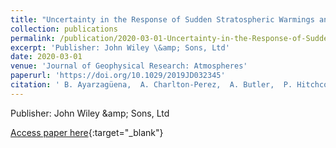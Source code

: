 ```yaml
---
title: "Uncertainty in the Response of Sudden Stratospheric Warmings and Stratosphere-Troposphere Coupling to Quadrupled CO2 Concentrations in CMIP6 Models"
collection: publications
permalink: /publication/2020-03-01-Uncertainty-in-the-Response-of-Sudden-Stratospheric-Warmings-and-Stratosphere-Troposphere-Coupling-to-Quadrupled-CO2-Concentrations-in-CMIP6-Models
excerpt: 'Publisher: John Wiley \&amp; Sons, Ltd'
date: 2020-03-01
venue: 'Journal of Geophysical Research: Atmospheres'
paperurl: 'https://doi.org/10.1029/2019JD032345'
citation: ' B. Ayarzagüena,  A. Charlton-Perez,  A. Butler,  P. Hitchcock,  I. Simpson,  L. Polvani,  N. Butchart,  E. Gerber,  L. Gray,  B. Hassler,  P. Lin,  F. Lott,  E. Manzini,  R. Mizuta,  C. Orbe,  S. Osprey,  D. Saint-Martin,  M. Sigmond,  M. Taguchi,  E. Volodin,  S. Watanabe, &quot;Uncertainty in the Response of Sudden Stratospheric Warmings and Stratosphere-Troposphere Coupling to Quadrupled CO2 Concentrations in CMIP6 Models.&quot; Journal of Geophysical Research: Atmospheres, 2020.'
---
```

Publisher: John Wiley \&amp; Sons, Ltd

[Access paper here](https://doi.org/10.1029/2019JD032345){:target="_blank"}
